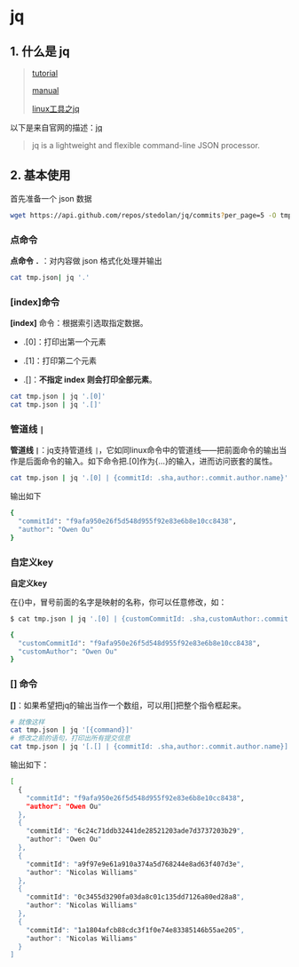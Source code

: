 # jq

## 1. 什么是 jq



> [tutorial](https://stedolan.github.io/jq/tutorial/)
>
> [manual](https://stedolan.github.io/jq/manual)
>
> [linux工具之jq](https://blog.csdn.net/weixin_44398879/article/details/85774977)



以下是来自官网的描述：[jq](https://github.com/stedolan/jq)

> jq is a lightweight and flexible command-line JSON processor.



## 2. 基本使用

首先准备一个 json 数据

```bash
wget https://api.github.com/repos/stedolan/jq/commits?per_page=5 -O tmp.json
```



### 点命令

 **点命令 `.`** ：对内容做 json 格式化处理并输出

```bash
cat tmp.json| jq '.'
```



### [index]命令

**[index]** 命令：根据索引选取指定数据。

* .[0]：打印出第一个元素

* .[1]：打印第二个元素

* .[]：**不指定 index 则会打印全部元素**。

```bash
cat tmp.json | jq '.[0]'
cat tmp.json | jq '.[]'
```



### 管道线 `|`

**管道线 `|`**：jq支持管道线 `|`，它如同linux命令中的管道线——把前面命令的输出当作是后面命令的输入。如下命令把.[0]作为{…}的输入，进而访问嵌套的属性。

```bash
cat tmp.json | jq '.[0] | {commitId: .sha,author:.commit.author.name}'
```

输出如下

```bash
{
  "commitId": "f9afa950e26f5d548d955f92e83e6b8e10cc8438",
  "author": "Owen Ou"
}
```



### 自定义key

**自定义key**

在{}中，冒号前面的名字是映射的名称，你可以任意修改，如：

```bash
$ cat tmp.json | jq '.[0] | {customCommitId: .sha,customAuthor:.commit.author.name}'

{
  "customCommitId": "f9afa950e26f5d548d955f92e83e6b8e10cc8438",
  "customAuthor": "Owen Ou"
}
```





### [] 命令

**[]**：如果希望把jq的输出当作一个数组，可以用[]把整个指令框起来。

```bash
# 就像这样
cat tmp.json | jq '[{command}]'
# 修改之前的语句，打印出所有提交信息
cat tmp.json | jq '[.[] | {commitId: .sha,author:.commit.author.name}]'
```

输出如下：

```bash
[
  {
    "commitId": "f9afa950e26f5d548d955f92e83e6b8e10cc8438",
    "author": "Owen Ou"
  },
  {
    "commitId": "6c24c71ddb32441de28521203ade7d3737203b29",
    "author": "Owen Ou"
  },
  {
    "commitId": "a9f97e9e61a910a374a5d768244e8ad63f407d3e",
    "author": "Nicolas Williams"
  },
  {
    "commitId": "0c3455d3290fa03da8c01c135dd7126a80ed28a8",
    "author": "Nicolas Williams"
  },
  {
    "commitId": "1a1804afcb88cdc3f1f0e74e83385146b55ae205",
    "author": "Nicolas Williams"
  }
]
```

